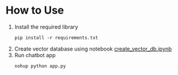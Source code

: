 # How to Use

1. Install the required library
   ```
   pip install -r requirements.txt
   ```
2. Create vector database using notebook [create_vector_db.ipynb](/llm-chatbot/create_vector_db.ipynb)
3. Run chatbot app
   ```
   nohup python app.py
   ```
